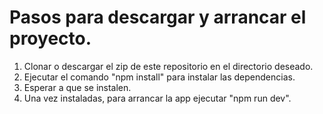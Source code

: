 # Pasos para descargar y arrancar el proyecto.

1. Clonar o descargar el zip de este repositorio en el directorio deseado.
2. Ejecutar el comando "npm install" para instalar las dependencias.
3. Esperar a que se instalen.
4. Una vez instaladas, para arrancar la app ejecutar "npm run dev".
